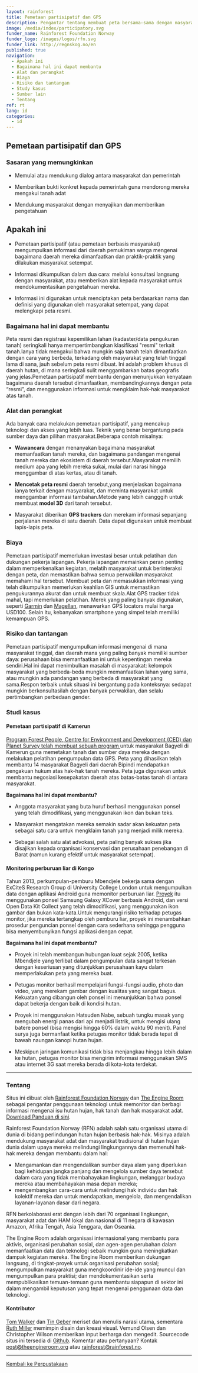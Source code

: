 ```yaml
---
layout: rainforest
title: Pemetaan partisipatif dan GPS
description: Pengantar tentang membuat peta bersama-sama dengan masyarakat (pemetaan partisipatif), untuk menunjukkan bagaimana sebuah area dimanfaatkan, membandingkannya dengan peta “resmi”, dan menggunakan informasi ini untuk mengklaim hak masyarakat atas tanah. <p>Bagian laporan <a href=https://library.theengineroom.org/id/rainforest-tech>Teknologi Hutan Hujan</a>.</p>
image: /media/index/participatory.svg
funder_name: Rainforest Foundation Norway
funder_logo: /images/logos/rfn.svg
funder_link: http://regnskog.no/en
published: true
navigation:
  - Apakah ini
  - Bagaimana hal ini dapat membantu
  - Alat dan perangkat
  - Biaya
  - Risiko dan tantangan
  - Study kasus
  - Sumber lain
  - Tentang
ref: rt
lang: id
categories:
  - id
---
```



## **Pemetaan partisipatif dan GPS**

### Sasaran yang memungkinkan

* Memulai atau mendukung dialog antara masyarakat dan pemerintah

* Memberikan bukti konkret kepada pemerintah guna mendorong mereka mengakui tanah adat

* Mendukung masyarakat dengan menyajikan dan memberikan pengetahuan

## **Apakah ini**

* Pemetaan partisipatif (atau pemetaan berbasis masyarakat) mengumpulkan informasi dari daerah pemukiman warga mengenai bagaimana daerah mereka dimanfaatkan dan praktik-praktik yang dilakukan masyarakat setempat.

* Informasi dikumpulkan dalam dua cara: melalui konsultasi langsung dengan masyarakat, atau memberikan alat kepada masyarakat untuk mendokumentasikan pengetahuan mereka. 

* Informasi ini digunakan untuk menciptakan peta berdasarkan nama dan definisi yang digunakan oleh masyarakat setempat, yang dapat melengkapi peta resmi.

### **Bagaimana hal ini dapat membantu**

Peta resmi dan registrasi kepemilikan lahan (kadaster/data pengukuran tanah) seringkali hanya mempertimbangkan klasifikasi "resmi" terkait tanah.Ianya tidak mengakui bahwa mungkin saja tanah telah dimanfaatkan dengan cara yang berbeda, terkadang oleh masyarakat yang telah tinggal lama di sana, jauh sebelum peta resmi dibuat. Ini adalah problem khusus di daerah hutan, di mana seringkali sulit menggambarkan batas geografis yang jelas.Pemetaan partisipatif membantu dengan menunjukkan kenyataan bagaimana daerah tersebut dimanfaatkan, membandingkannya dengan peta “resmi”, dan menggunakan informasi untuk mengklaim hak-hak masyarakat atas tanah.

### Alat dan perangkat

Ada banyak cara melakukan pemetaan partisipatif, yang mencakup teknologi dan akses yang lebih luas. Teknik yang benar bergantung pada sumber daya dan pilihan masyarakat.Beberapa contoh misalnya:

* **Wawancara** dengan menanyakan bagaimana masyarakat memanfaatkan tanah mereka, dan bagaimana pandangan mengenai tanah mereka dan ekosistem di daerah tersebut.Masyarakat memilih medium apa yang lebih mereka sukai, mulai dari narasi hingga menggambar di atas kertas, atau di tanah.

* **Mencetak peta resmi** daerah tersebut,yang menjelaskan bagaimana ianya terkait dengan masyarakat, dan meminta masyarakat untuk menggambar informasi tambahan.Metode yang lebih cangggih untuk membuat **model 3D** dari tanah tersebut.

* Masyarakat diberikan **GPS trackers** dan merekam informasi sepanjang perjalanan mereka di satu daerah. Data dapat digunakan untuk membuat lapis-lapis peta.

### Biaya

Pemetaan partisipatif memerlukan investasi besar untuk pelatihan dan dukungan pekerja lapangan. Pekerja lapangan memainkan peran penting dalam memperkenalkan kegiatan, melatih masyarakat untuk berinteraksi dengan peta, dan memastikan bahwa semua perwakilan masyarakat memahami hal tersebut. Membuat peta dan memasukkan informasi yang telah dikumpulkan memerlukan keahlian GIS untuk memastikan pengukurannya akurat dan untuk membuat skala.Alat GPS tracker tidak mahal, tapi memerlukan pelatihan. Merek yang paling banyak digunakan, seperti [Garmin](https://buy.garmin.com/en-US/US/cIntoSports-c10341-p1.html) dan [Magellan](http://www.magellangps.com/Store/eXploristSeries), menawarkan GPS locators mulai harga USD100. Selain itu, kebanyakan smartphone yang simpel telah memiliki kemampuan GPS.

### Risiko dan tantangan

Pemetaan partisipatif mengumpulkan informasi mengenai di mana masyarakat tinggal, dan daerah mana yang paling banyak memiliki sumber daya: perusahaan bisa memanfaatkan ini untuk kepentingan mereka sendiri.Hal ini dapat menimbulkan masalah di masyarakat: kelompok masyarakat yang berbeda-beda mungkin memanfaatkan lahan yang sama, atau mungkin ada pandangan yang berbeda di masyarakat yang sama.Respon terbaik untuk situasi ini bergantung pada konteksnya: sedapat mungkin berkonsultasilah dengan banyak perwakilan, dan selalu pertimbangkan perbedaan gender.

### Studi kasus

#### Pemetaan partisipatif di Kamerun

[Program Forest People, Centre for Environment and Development (CED) dan Planet Survey telah membuat sebuah program ](http://www.iapad.org/publications/ppgis/cameroon_community_mapping_july07_eng.pdf)untuk masyarakat Bagyeli di Kamerun guna memetakan tanah dan sumber daya mereka dengan melakukan pelatihan pengumpulan data GPS. Peta yang dihasilkan telah membantu 14 masyarakat Bagyeli dari daerah Bipindi mendapatkan pengakuan hukum atas hak-hak tanah mereka. Peta juga digunakan untuk membantu negosiasi kesepakatan daerah atas batas-batas tanah di antara masyarakat.

**Bagaimana hal ini dapat membantu?**

* Anggota masyarakat yang buta huruf berhasil menggunakan ponsel yang telah dimodifikasi, yang menggunakan ikon dan bukan teks.

* Masyarakat mengatakan mereka semakin sadar akan kekuatan peta sebagai satu cara untuk mengklaim tanah yang menjadi milik mereka.

* Sebagai salah satu alat advokasi, peta paling banyak sukses jika disajikan kepada organisasi konservasi dan perusahaan penebangan di Barat (namun kurang efektif untuk masyarakat setempat).

#### Monitoring perburuan liar di Kongo 

Tahun 2013, perkumpulan-pemburu Mbendjele bekerja sama dengan ExCiteS Research Group di University College London untuk mengumpulkan data dengan aplikasi Android guna memonitor perburuan liar. [Proyek](http://dev3.acmdev.org/papers/dev-final45.pdf) itu menggunakan ponsel Samsung Galaxy XCover berbasis Android, dan versi Open Data Kit Collect yang telah dimodifikasi, yang menggunakan ikon gambar dan bukan kata-kata.Untuk mengurangi risiko terhadap petugas monitor, jika mereka tertangkap oleh pemburu liar, proyek ini menambahkan prosedur penguncian ponsel dengan cara sederhana sehingga pengguna bisa menyembunyikan fungsi aplikasi dengan cepat.

**Bagaimana hal ini dapat membantu?**

* Proyek ini telah membangun hubungan kuat sejak 2005, ketika Mbendjele yang terlibat dalam pengumpulan data sangat terkesan dengan keseriusan yang ditunjukkan perusahaan kayu dalam memperlakukan peta yang mereka buat. 

* Petugas monitor berhasil mempelajari fungsi-fungsi audio, photo dan video, yang merekam gambar dengan kualitas yang sangat bagus. Kekuatan yang dibangun oleh ponsel ini menunjukkan bahwa ponsel dapat bekerja dengan baik di kondisi hutan. 

* Proyek ini menggunakan Hatsuden Nabe, sebuah tungku masak yang mengubah energi panas dari api menjadi listrik, untuk mengisi ulang batere ponsel (bisa mengisi hingga 60% dalam waktu 90 menit). Panel surya juga bermanfaat ketika petugas monitor tidak berada tepat di bawah naungan kanopi hutan hujan.

* Meskipun jaringan komunikasi tidak bisa menjangkau hingga lebih dalam ke hutan, petugas monitor bisa mengirim informasi menggunakan SMS atau internet 3G saat mereka berada di kota-kota terdekat. 


---

### Tentang

Situs ini dibuat oleh [Rainforest Foundation Norway](http://regnskog.no/en/) dan [The Engine Room](https://theengineroom.org/) sebagai pengantar penggunaan teknologi untuk memonitor dan berbagi informasi mengenai isu hutan hujan, hak tanah dan hak masyarakat adat. [Download Panduan di sini](http://d5i6is0eze552.cloudfront.net/documents/Publikasjoner/Andre-rapporter/Rainforest-tech-primer.pdf?mtime=20160704134642).

Rainforest Foundation Norway (RFN) adalah salah satu organisasi utama di dunia di bidang perlindungan hutan hujan berbasis hak-hak. Misinya adalah mendukung masyarakat adat dan masyarakat tradisional di hutan hujan dunia dalam upaya mereka melindungi lingkungannya dan memenuhi hak-hak mereka dengan membantu dalam hal:

- Mengamankan dan mengendalikan sumber daya alam yang diperlukan bagi kehidupan jangka panjang dan mengelola sumber daya tersebut dalam cara yang tidak membahayakan lingkungan, melanggar budaya mereka atau membahayakan masa depan mereka;
- mengembangkan cara-cara untuk melindungi hak individu dan hak kolektif mereka dan untuk mendapatkan, mengelola, dan mengendalikan layanan-layanan dasar dari negara.

RFN berkolaborasi erat dengan lebih dari 70 organisasi lingkungan, masyarakat adat dan HAM lokal dan nasional di 11 negara di kawasan Amazon, Afrika Tengah, Asia Tenggara, dan Oseania.

The Engine Room adalah organisasi internasional yang membantu para aktivis, organisasi perubahan sosial, dan agen-agen perubahan dalam memanfaatkan data dan teknologi sebaik mungkin guna meningkatkan dampak kegiatan mereka. The Engine Room memberikan dukungan langsung, di tingkat-proyek untuk organisasi perubahan sosial; mengumpulkan masyarakat guna mengkoordinir ide-ide yang muncul dan mengumpulkan para praktisi; dan mendokumentasikan serta mempublikasikan temuan-temuan guna membantu siapapun di sektor ini dalam mengambil keputusan yang tepat mengenai penggunaan data dan teknologi.

#### Kontributor

[Tom Walker](https://www.theengineroom.org/our_team/tom-walker/) dan [Tin Geber](https://www.theengineroom.org/our_team/tin-geber/) meriset dan menulis narasi utama, sementara [Ruth Miller](http://ruthmiller.net/) memimpin disain dan kreasi visual. Vemund Olsen dan Christopher Wilson memberikan input berharga dan mengedit. Sourcecode situs ini tersedia di [Github](https://github.com/the-engine-room/library/). Komentar atau pertanyaan? Kontak [post@theengineroom.org](mailto:post@theengineroom.org) atau [rainforest@rainforest.no](mailto:rainforest@rainforest.no).

---

[Kembali ke Perpustakaan](https://library.theengineroom.org/)
